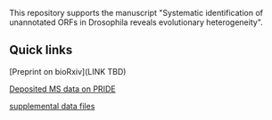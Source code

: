 This repository supports the manuscript
"Systematic identification of unannotated ORFs in Drosophila reveals evolutionary heterogeneity".



## Quick links

[Preprint on bioRxiv](LINK TBD)

[Deposited MS data on PRIDE](https://www.ebi.ac.uk/pride/archive/projects/PXD032197/)

[supplemental data files](suppdatafiles/README.md)

